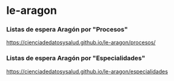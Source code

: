 # le-aragon

### Listas de espera Aragón por "Procesos"

https://cienciadedatosysalud.github.io/le-aragon/procesos/

### Listas de espera Aragón por "Especialidades"

https://cienciadedatosysalud.github.io/le-aragon/especialidades
